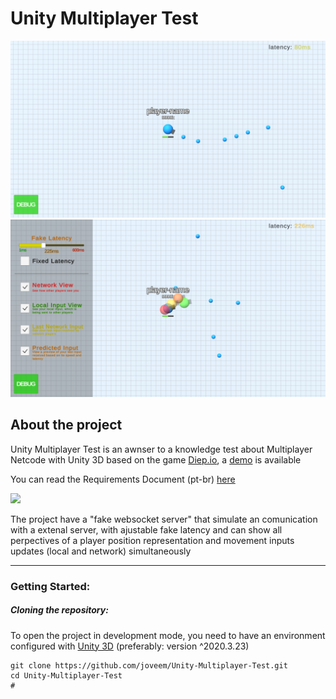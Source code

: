 #  Unity Multiplayer Test

<img src="documentation/readme/screenshots/scr-01.jpg">
<img src="documentation/readme/screenshots/scr-02.jpg">

## About the project

Unity Multiplayer Test is an awnser to a knowledge test about Multiplayer Netcode with Unity 3D based on the game [Diep.io](https://diep.io/), a [demo](https://jovdev.000webhostapp.com/test-multiplayer-01/) is available

You can read the Requirements Document (pt-br) [here](documentation/documents/requirements-pt-br.jpg)

<img src="documentation/readme/gifs/gif-01.gif">

The project have a "fake websocket server" that simulate an comunication with a extenal server, with ajustable fake latency and can show all perpectives of a player position representation and movement inputs updates (local and network) simultaneously

---

### Getting Started:

##### Cloning the repository:

To open the project in development mode, you need to have an environment configured with [Unity 3D](https://unity3d.com/pt/get-unity/download/archive) (preferably: version ^2020.3.23)

``` 
git clone https://github.com/joveem/Unity-Multiplayer-Test.git
cd Unity-Multiplayer-Test
#
```